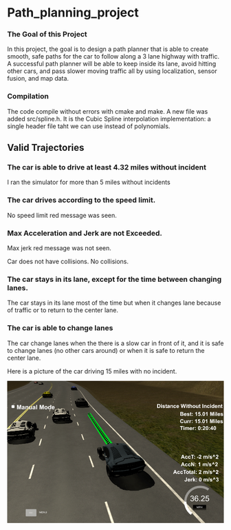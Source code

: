 # Path_planning_project

### The Goal of this Project

In this project, the goal is to design a path planner that is able to create smooth, safe paths for the car to follow along a 3 lane highway with traffic. A successful path planner will be able to keep inside its lane, avoid hitting other cars, and pass slower moving traffic all by using localization, sensor fusion, and map data.

### Compilation
The code compile without errors with cmake and make.
A new file was added src/spline.h. It is the Cubic Spline interpolation implementation: a single header file taht we can use  instead of polynomials.

## Valid Trajectories

### The car is able to drive at least 4.32 miles without incident
I ran the simulator for more than 5 miles without incidents

### The car drives according to the speed limit.
No speed limit red message was seen.

### Max Acceleration and Jerk are not Exceeded.
Max jerk red message was not seen.

Car does not have collisions.
No collisions.

### The car stays in its lane, except for the time between changing lanes.
The car stays in its lane most of the time but when it changes lane because of traffic or to return to the center lane.

### The car is able to change lanes
The car change lanes when the there is a slow car in front of it, and it is safe to change lanes (no other cars around) or when it is safe to return the center lane.

Here is a picture of the car driving 15 miles with no incident.

<img src="15_miles.png" alt="sim_pic">
